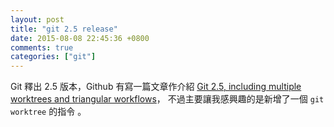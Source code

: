 ```yaml
---
layout: post
title: "git 2.5 release"
date: 2015-08-08 22:45:36 +0800
comments: true
categories: ["git"]
---
```



<!-- more -->


Git 釋出 2.5 版本，Github 有寫一篇文章作介紹 [Git 2.5, including multiple worktrees and triangular workflows]，
不過主要讓我感興趣的是新增了一個 `git worktree` 的指令 。


[Git 2.5, including multiple worktrees and triangular workflows]:https://github.com/blog/2042-git-2-5-including-multiple-worktrees-and-triangular-workflows